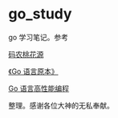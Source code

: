 # go_study

go 学习笔记。参考

[码农桃花源](https://qcrao91.gitbook.io/go/) 

[《Go 语言原本》](https://golang.design/under-the-hood/zh-cn/preface/)

[Go 语言高性能编程](https://geektutu.com/post/high-performance-go.html)

整理。感谢各位大神的无私奉献。
